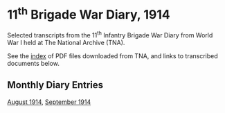 # 11<sup>th</sup> Brigade War Diary, 1914

Selected transcripts from the 11<sup>th</sup> Infantry Brigade War Diary from World War I held at The National Archive (TNA).

See the [index](1914-index.xhtml) of PDF files downloaded from TNA, and links to transcribed documents below.

## Monthly Diary Entries

[August 1914](1914-08-diary.xhtml), [September 1914](1914-09-diary.xml)
